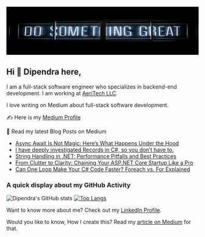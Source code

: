 ![Dipendra Neupane Github Cover Photo](https://github.com/dipneupane/dipneupane/blob/main/assets/dipneupane_readme-cover.jpg)

## Hi 👋 Dipendra here, 
I am a full-stack software engineer who specializes in backend-end development. I am working at [AeriTech LLC](https://aeritech.com).


I love writing on Medium about full-stack software development. 

✍️ Here is my [Medium Profile](https://medium.com/@dipneupane)

📩 Read my latest Blog Posts on Medium
<!-- BLOG-POST-LIST:START -->
- [Async Await Is Not Magic: Here’s What Happens Under the Hood](https://codenp.com/async-await-is-not-magic-heres-what-happens-under-the-hood-092c8728ffba?source=rss-37161d399cd7------2)
- [I have deeply investigated Records in C#, so you don’t have to.](https://codenp.com/i-have-deeply-investigated-records-in-c-so-you-dont-have-to-9cff83633a5e?source=rss-37161d399cd7------2)
- [String Handling in .NET: Performance Pitfalls and Best Practices](https://codenp.com/string-handling-in-net-performance-pitfalls-and-best-practices-4ca0b762929e?source=rss-37161d399cd7------2)
- [From Clutter to Clarity: Chaining Your ASP.NET Core Startup Like a Pro](https://codenp.com/from-clutter-to-clarity-chaining-your-asp-net-core-startup-like-a-pro-8a557c162fdb?source=rss-37161d399cd7------2)
- [Can One Loop Make Your C# Code Faster? Foreach vs. For Explained](https://codenp.com/can-one-loop-make-your-c-code-faster-foreach-vs-for-explained-f616f7d3c421?source=rss-37161d399cd7------2)
<!-- BLOG-POST-LIST:END -->


### A quick display about my GitHub Activity

![Dipendra's GitHub stats](https://github-readme-stats.vercel.app/api?username=dipneupane&show_icons=true&theme=transparent) [![Top Langs](https://github-readme-stats.vercel.app/api/top-langs/?username=dipneupane&layout=donut)](https://github.com/dipneupane/github-readme-stats)

Want to know more about me? Check out my [LinkedIn Profile](https://www.linkedin.com/in/dipneupane).

Would you like to know, How I create this? Read my [article on Medium](https://medium.com/@dipneupane/replace-your-resume-with-an-impressive-github-profile-readme-3019183a3029) for that.
